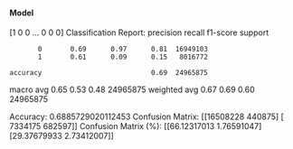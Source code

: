#### Model
[1 0 0 ... 0 0 0]
Classification Report:
              precision    recall  f1-score   support

           0       0.69      0.97      0.81  16949103
           1       0.61      0.09      0.15   8016772

    accuracy                           0.69  24965875
   macro avg       0.65      0.53      0.48  24965875
weighted avg       0.67      0.69      0.60  24965875

Accuracy: 0.6885729020112453
Confusion Matrix:
[[16508228   440875]
 [ 7334175   682597]]
Confusion Matrix (%):
[[66.12317013  1.76591047]
 [29.37679933  2.73412007]]
